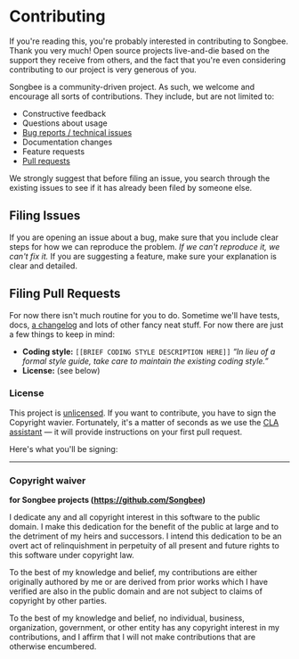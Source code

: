 Contributing
=============

If you're reading this, you're probably interested in contributing to Songbee. Thank you very much! Open source projects live-and-die based on the support they receive from others, and the fact that you're even considering contributing to our project is very generous of you.

Songbee is a community-driven project. As such, we welcome and encourage all sorts of contributions. They include, but are not limited to:

- Constructive feedback
- Questions about usage
- [Bug reports / technical issues](#filing-issues)
- Documentation changes
- Feature requests
- [Pull requests](#filing-pull-requests)

We strongly suggest that before filing an issue, you search through the existing issues to see if it has already been filed by someone else.


## Filing Issues

If you are opening an issue about a bug, make sure that you include clear steps for how we can reproduce the problem. _If we can't reproduce it, we can't fix it._ If you are suggesting a feature, make sure your explanation is clear and detailed.


## Filing Pull Requests

For now there isn't much routine for you to do. Sometime we'll have tests, docs, [a changelog][] and lots of other fancy neat stuff. For now there are just a few things to keep in mind:

- **Coding style:** `[[BRIEF CODING STYLE DESCRIPTION HERE]]` _“In lieu of a formal style guide, take care to maintain the existing coding style.”_
- **License:** (see below)

[a changelog]: http://keepachangelog.com/

### License

This project is [unlicensed][]. If you want to contribute, you have to sign the Copyright wavier. Fortunately, it's a matter of seconds as we use the [CLA assistant][] — it will provide instructions on your first pull request.

[unlicensed]: http://unlicense.org/
[CLA assistant]: https://cla-assistant.io/

Here's what you'll be signing:

---

### Copyright waiver
**for Songbee projects (<https://github.com/Songbee>)**

I dedicate any and all copyright interest in this software to the
public domain. I make this dedication for the benefit of the public at
large and to the detriment of my heirs and successors. I intend this
dedication to be an overt act of relinquishment in perpetuity of all
present and future rights to this software under copyright law.

To the best of my knowledge and belief, my contributions are either
originally authored by me or are derived from prior works which I have
verified are also in the public domain and are not subject to claims
of copyright by other parties.

To the best of my knowledge and belief, no individual, business,
organization, government, or other entity has any copyright interest
in my contributions, and I affirm that I will not make contributions
that are otherwise encumbered.
